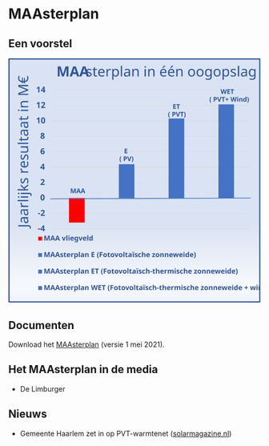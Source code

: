 # MAAsterplan
## Een voorstel

![Grafiek MAAsterplan](maasterplan.svg)

## Documenten

Download het [MAAsterplan](maasterplan.pdf) (versie 1 mei 2021).

## Het MAAsterplan in de media

* De Limburger

## Nieuws

* Gemeente Haarlem zet in op PVT-warmtenet ([solarmagazine.nl](https://solarmagazine.nl/nieuws-zonne-energie/i24405/gemeente-haarlem-realisatie-eerste-pvt-warmtenet-staat-in-de-steigers))
